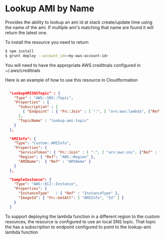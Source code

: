# Lookup AMI by Name

Provides the ability to lookup an ami id at stack create/update time using the name of the ami. If multiple ami's matching that name are found it will return the latest one.

To install the resource you need to return

```bash
$ npm install
$ grunt deploy --account_id=<my-aws-account-id>
```

You will need to have the appropriate AWS creditnals configured in ~/.aws/creditnals

Here is an example of how to use this resource in Cloudformation

```json

  "LookupAMISNSTopic" : {
    "Type" : "AWS::SNS::Topic",
    "Properties" : {
      "Subscription" : [
        { "Endpoint" : { "Fn::Join" : [ ":", [ "arn:aws:lambda", {"Ref" : "LookupAMIFunctionRegin"}, {"Ref": "AWS::AccountId"}, "function:lookup-ami" ] ]}, "Protocol" : "lambda" }
      ],
      "TopicName" : "lookup-ami-topic"
    }
  },

  "AMIInfo": {
    "Type": "Custom::AMIInfo",
    "Properties": {
      "ServiceToken": { "Fn::Join" : [ ":", [ "arn:aws:sns", {"Ref" : "AWS::Region"}, {"Ref": "AWS::AccountId"}, "lookup-ami-topic" ] ]},
      "Region": { "Ref": "AWS::Region" },
      "AMIName":  { "Ref" : "AMIName" }
    }
  },

  "SampleInstance": {  
    "Type": "AWS::EC2::Instance",
    "Properties": {
      "InstanceType"   : { "Ref" : "InstanceType" },
      "ImageId": { "Fn::GetAtt": [ "AMIInfo", "Id" ] }
    }
  }

```

To support deploying the lambda function in a different region to the custom resources, the resource is configured to use an local SNS topic. That topic the has a subscription to endpoint configured to point to the lookup-ami lambda function

